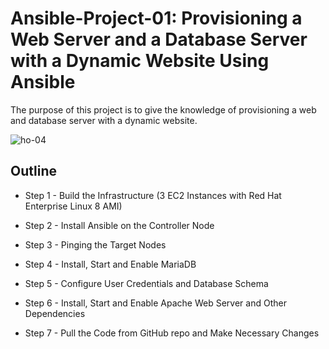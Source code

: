 
# Ansible-Project-01: Provisioning a Web Server and a Database Server with a Dynamic Website Using Ansible

The purpose of this project is to give  the knowledge of provisioning a web and database server with a dynamic website.

![ho-04](ho-04.png)

## Outline

- Step 1 - Build the Infrastructure (3 EC2 Instances with Red Hat Enterprise Linux 8 AMI)

- Step 2 - Install Ansible on the Controller Node

- Step 3 - Pinging the Target Nodes

- Step 4 - Install, Start and Enable MariaDB 

- Step 5 - Configure User Credentials and Database Schema

- Step 6 - Install, Start and Enable Apache Web Server and Other Dependencies

- Step 7 - Pull the Code from GitHub repo and Make Necessary Changes
